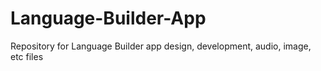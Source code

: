 # Language-Builder-App
Repository for Language Builder app design, development, audio, image, etc files
